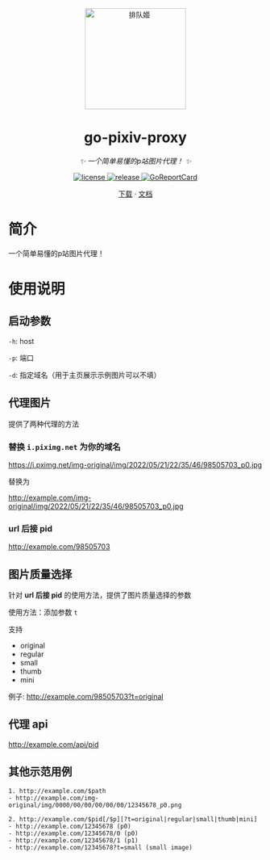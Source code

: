 <div align="center">

<img src="https://user-images.githubusercontent.com/36563862/175779656-fbd1bd56-e0e1-46db-b028-0e33d018792e.png" width="200" height="200" alt="排队姬">

# go-pixiv-proxy
_✨ 一个简单易懂的p站图片代理！ ✨_

</div>

<p align="center">
  <a href="https://raw.githubusercontent.com/Akegarasu/go-pixiv-proxy/master/LICENSE">
    <img src="https://img.shields.io/github/license/Akegarasu/go-pixiv-proxy" alt="license">
  </a>
  <a href="https://github.com/Akegarasu/go-pixiv-proxy/releases">
    <img src="https://img.shields.io/github/v/release/Akegarasu/go-pixiv-proxy?color=blueviolet&include_prereleases" alt="release">
  </a>
  <a href="https://goreportcard.com/report/github.com/Akegarasu/go-pixiv-proxy">
    <img src="https://goreportcard.com/badge/github.com/Akegarasu/go-pixiv-proxy" alt="GoReportCard">
  </a>
</p>

<p align="center">
  <a href="https://github.com/Akegarasu/go-pixiv-proxy/releases">下载</a>
  ·
  <a href="https://github.com/Akegarasu/go-pixiv-proxy/blob/main/README.md">文档</a>
</p>

# 简介

一个简单易懂的p站图片代理！

# 使用说明

## 启动参数

`-h`: host

`-p`: 端口

`-d`: 指定域名（用于主页展示示例图片可以不填）

## 代理图片

提供了两种代理的方法

### 替换 `i.piximg.net` 为你的域名

https://i.pximg.net/img-original/img/2022/05/21/22/35/46/98505703_p0.jpg

替换为

http://example.com/img-original/img/2022/05/21/22/35/46/98505703_p0.jpg

### url 后接 pid

http://example.com/98505703

## 图片质量选择

针对 **url 后接 pid** 的使用方法，提供了图片质量选择的参数

使用方法：添加参数 `t`

支持

- original
- regular
- small
- thumb
- mini

例子: http://example.com/98505703?t=original


## 代理 api

http://example.com/api/pid

## 其他示范用例

```
1. http://example.com/$path
- http://example.com/img-original/img/0000/00/00/00/00/00/12345678_p0.png

2. http://example.com/$pid[/$p][?t=original|regular|small|thumb|mini]
- http://example.com/12345678 (p0)
- http://example.com/12345678/0 (p0)
- http://example.com/12345678/1 (p1)
- http://example.com/12345678?t=small (small image)
```
